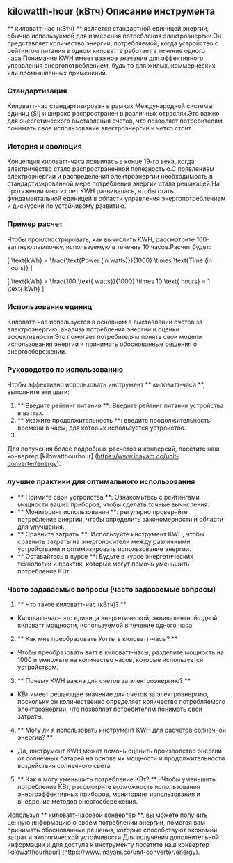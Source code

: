 ## kilowatth-hour (кВтч) Описание инструмента

** киловатт-час (кВтч) ** является стандартной единицей энергии, обычно используемой для измерения потребления электроэнергии.Он представляет количество энергии, потребляемой, когда устройство с рейтингом питания в одном киловатте работает в течение одного часа.Понимание KWH имеет важное значение для эффективного управления энергопотреблением, будь то для жилых, коммерческих или промышленных применений.

### Стандартизация

Киловатт-час стандартизирован в рамках Международной системы единиц (SI) и широко распространен в различных отраслях.Это важно для энергетического выставления счетов, что позволяет потребителям понимать свое использование электроэнергии и четко стоит.

### История и эволюция

Концепция киловатт-часа появилась в конце 19-го века, когда электричество стало распространенной полезностью.С появлением электроэнергии и распределения электроэнергии необходимость в стандартизированной мере потребления энергии стала решающей.На протяжении многих лет KWH развивалась, чтобы стать фундаментальной единицей в области управления энергопотреблением и дискуссий по устойчивому развитию.

### Пример расчет

Чтобы проиллюстрировать, как вычислить KWH, рассмотрите 100-ваттную лампочку, используемую в течение 10 часов.Расчет будет:

\[ \text{kWh} = \frac{\text{Power (in watts)}}{1000} \times \text{Time (in hours)} \]

\[ \text{kWh} = \frac{100 \text{ watts}}{1000} \times 10 \text{ hours} = 1 \text{ kWh} \]

### Использование единиц

Киловатт-час используется в основном в выставлении счетов за электроэнергию, анализа потребления энергии и оценки эффективности.Это помогает потребителям понять свои модели использования энергии и принимать обоснованные решения о энергосбережении.

### Руководство по использованию

Чтобы эффективно использовать инструмент ** киловатт-часа **, выполните эти шаги:

1. ** Введите рейтинг питания **: Введите рейтинг питания устройства в ваттах.
2. ** Укажите продолжительность **: введите продолжительность времени в часы, для которых используется устройство.
3.

Для получения более подробных расчетов и конверсий, посетите наш конвертер [kilowatthourhour] (https://www.inayam.co/unit-converter/energy).

### лучшие практики для оптимального использования

- ** Поймите свои устройства **: Ознакомьтесь с рейтингами мощности ваших приборов, чтобы сделать точные вычисления.
- ** Мониторинг использования **: регулярно проверяйте потребление энергии, чтобы определить закономерности и области для улучшения.
- ** Сравните затраты **: Используйте инструмент KWH, чтобы сравнить затраты на энергоносители между различными устройствами и оптимизировать использование энергии.
- ** Оставайтесь в курсе **: Будьте в курсе энергетических технологий и практик, которые могут помочь уменьшить потребление КВт.

### Часто задаваемые вопросы (часто задаваемые вопросы)

1. ** Что такое киловатт-час (кВтч)? **
- Киловатт-час- это единица энергетической, эквивалентной одной киловатт мощности, используемой в течение одного часа.

2. ** Как мне преобразовать Уотты в киловатт-часы? **
- Чтобы преобразовать ватт в киловатт-часы, разделите мощность на 1000 и умножьте на количество часов, которые используется устройством.

3. ** Почему KWH важна для счетов за электроэнергию? **
- КВт имеет решающее значение для счетов за электроэнергию, поскольку он количественно определяет количество потребляемого электроэнергии, что позволяет потребителям понимать свои затраты.

4. ** Могу ли я использовать инструмент KWH для расчетов солнечной энергии? **
- Да, инструмент KWH может помочь оценить производство энергии от солнечных батарей на основе их мощности и продолжительности воздействия солнечного света.

5. ** Как я могу уменьшить потребление КВт? **
-Чтобы уменьшить потребление КВт, рассмотрите возможность использования энергоэффективных приборов, мониторинг использования и внедрение методов энергосбережения.

Используя ** киловатт-часовой конвертер **, вы можете получить ценную информацию о своем потреблении энергии, помогая вам принимать обоснованные решения, которые способствуют экономии затрат и экологической устойчивости.Для получения дополнительной информации и для доступа к инструменту посетите наш конвертер [kilowatthourhour] (https://www.inayam.co/unit-converter/energy).